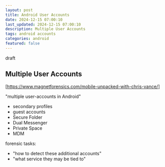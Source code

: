 ```yaml
---
layout: post
title: Android User Accounts
date: 2024-12-15 07:00:10
last_updated: 2024-12-15 07:00:10
description: Multiple User Accounts
tags: android accounts
categories: android
featured: false
---
```


draft

## Multiple User Accounts

[https://www.magnetforensics.com/mobile-unpacked-with-chris-vance/]: https://www.magnetforensics.com/mobile-unpacked-with-chris-vance/ "multi user accounts on android"

[https://www.magnetforensics.com/mobile-unpacked-with-chris-vance/]

"multiple user-accounts in Android"

- secondary profiles
- guest accounts
- Secure Folder
- Dual Messenger
- Private Space
- MDM

forensic tasks:

- "how to detect these additional accounts"
- "what service they may be tied to"
